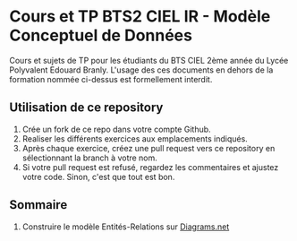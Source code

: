 # Cours et TP BTS2 CIEL IR - Modèle Conceptuel de Données

Cours et sujets de TP pour les étudiants du BTS CIEL 2ème année du Lycée Polyvalent Edouard Branly.
L'usage des ces documents en dehors de la formation nommée ci-dessus est formellement interdit.

## Utilisation de ce repository

1. Crée un fork de ce repo dans votre compte Github.
2. Realiser les différents exercices aux emplacements indiqués.
3. Après chaque exercice, créez une pull request vers ce repository en sélectionnant la branch à votre nom.
4. Si votre pull request est refusé, regardez les commentaires et ajustez votre code. Sinon, c'est que tout est bon.

## Sommaire

1. Construire le modèle Entités-Relations sur [Diagrams.net](https://app.diagrams.net)
